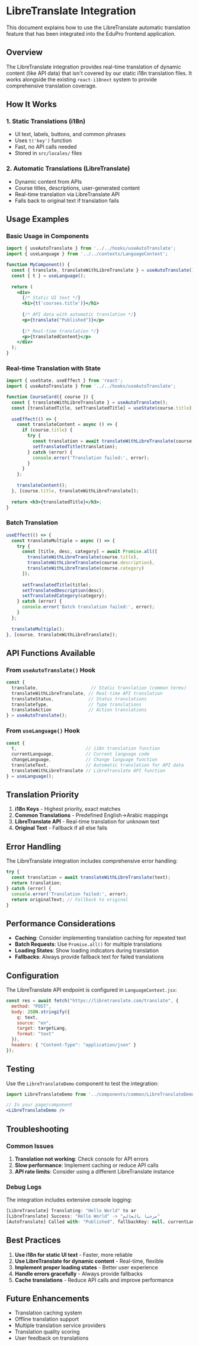 # LibreTranslate Integration

This document explains how to use the LibreTranslate automatic translation feature that has been integrated into the EduPro frontend application.

## Overview

The LibreTranslate integration provides real-time translation of dynamic content (like API data) that isn't covered by our static i18n translation files. It works alongside the existing `react-i18next` system to provide comprehensive translation coverage.

## How It Works

### 1. **Static Translations (i18n)**
- UI text, labels, buttons, and common phrases
- Uses `t('key')` function
- Fast, no API calls needed
- Stored in `src/locales/` files

### 2. **Automatic Translations (LibreTranslate)**
- Dynamic content from APIs
- Course titles, descriptions, user-generated content
- Real-time translation via LibreTranslate API
- Falls back to original text if translation fails

## Usage Examples

### Basic Usage in Components

```jsx
import { useAutoTranslate } from '../../hooks/useAutoTranslate';
import { useLanguage } from '../../contexts/LanguageContext';

function MyComponent() {
  const { translate, translateWithLibreTranslate } = useAutoTranslate();
  const { t } = useLanguage();
  
  return (
    <div>
      {/* Static UI text */}
      <h1>{t('courses.title')}</h1>
      
      {/* API data with automatic translation */}
      <p>{translate("Published")}</p>
      
      {/* Real-time translation */}
      <p>{translatedContent}</p>
    </div>
  );
}
```

### Real-time Translation with State

```jsx
import { useState, useEffect } from 'react';
import { useAutoTranslate } from '../../hooks/useAutoTranslate';

function CourseCard({ course }) {
  const { translateWithLibreTranslate } = useAutoTranslate();
  const [translatedTitle, setTranslatedTitle] = useState(course.title);
  
  useEffect(() => {
    const translateContent = async () => {
      if (course.title) {
        try {
          const translation = await translateWithLibreTranslate(course.title);
          setTranslatedTitle(translation);
        } catch (error) {
          console.error('Translation failed:', error);
        }
      }
    };
    
    translateContent();
  }, [course.title, translateWithLibreTranslate]);
  
  return <h3>{translatedTitle}</h3>;
}
```

### Batch Translation

```jsx
useEffect(() => {
  const translateMultiple = async () => {
    try {
      const [title, desc, category] = await Promise.all([
        translateWithLibreTranslate(course.title),
        translateWithLibreTranslate(course.description),
        translateWithLibreTranslate(course.category)
      ]);
      
      setTranslatedTitle(title);
      setTranslatedDescription(desc);
      setTranslatedCategory(category);
    } catch (error) {
      console.error('Batch translation failed:', error);
    }
  };
  
  translateMultiple();
}, [course, translateWithLibreTranslate]);
```

## API Functions Available

### From `useAutoTranslate()` Hook

```jsx
const { 
  translate,                    // Static translation (common terms)
  translateWithLibreTranslate, // Real-time API translation
  translateStatus,             // Status translations
  translateType,               // Type translations  
  translateAction              // Action translations
} = useAutoTranslate();
```

### From `useLanguage()` Hook

```jsx
const { 
  t,                          // i18n translation function
  currentLanguage,            // Current language code
  changeLanguage,             // Change language function
  translateText,              // Automatic translation for API data
  translateWithLibreTranslate // LibreTranslate API function
} = useLanguage();
```

## Translation Priority

1. **i18n Keys** - Highest priority, exact matches
2. **Common Translations** - Predefined English→Arabic mappings
3. **LibreTranslate API** - Real-time translation for unknown text
4. **Original Text** - Fallback if all else fails

## Error Handling

The LibreTranslate integration includes comprehensive error handling:

```jsx
try {
  const translation = await translateWithLibreTranslate(text);
  return translation;
} catch (error) {
  console.error('Translation failed:', error);
  return originalText; // Fallback to original
}
```

## Performance Considerations

- **Caching**: Consider implementing translation caching for repeated text
- **Batch Requests**: Use `Promise.all()` for multiple translations
- **Loading States**: Show loading indicators during translation
- **Fallbacks**: Always provide fallback text for failed translations

## Configuration

The LibreTranslate API endpoint is configured in `LanguageContext.jsx`:

```jsx
const res = await fetch("https://libretranslate.com/translate", {
  method: "POST",
  body: JSON.stringify({
    q: text,
    source: "en",
    target: targetLang,
    format: "text"
  }),
  headers: { "Content-Type": "application/json" }
});
```

## Testing

Use the `LibreTranslateDemo` component to test the integration:

```jsx
import LibreTranslateDemo from '../components/common/LibreTranslateDemo';

// In your page/component
<LibreTranslateDemo />
```

## Troubleshooting

### Common Issues

1. **Translation not working**: Check console for API errors
2. **Slow performance**: Implement caching or reduce API calls
3. **API rate limits**: Consider using a different LibreTranslate instance

### Debug Logs

The integration includes extensive console logging:

```javascript
[LibreTranslate] Translating: "Hello World" to ar
[LibreTranslate] Success: "Hello World" -> "مرحبا بالعالم"
[AutoTranslate] Called with: "Published", fallbackKey: null, currentLanguage: "ar"
```

## Best Practices

1. **Use i18n for static UI text** - Faster, more reliable
2. **Use LibreTranslate for dynamic content** - Real-time, flexible
3. **Implement proper loading states** - Better user experience
4. **Handle errors gracefully** - Always provide fallbacks
5. **Cache translations** - Reduce API calls and improve performance

## Future Enhancements

- Translation caching system
- Offline translation support
- Multiple translation service providers
- Translation quality scoring
- User feedback on translations
